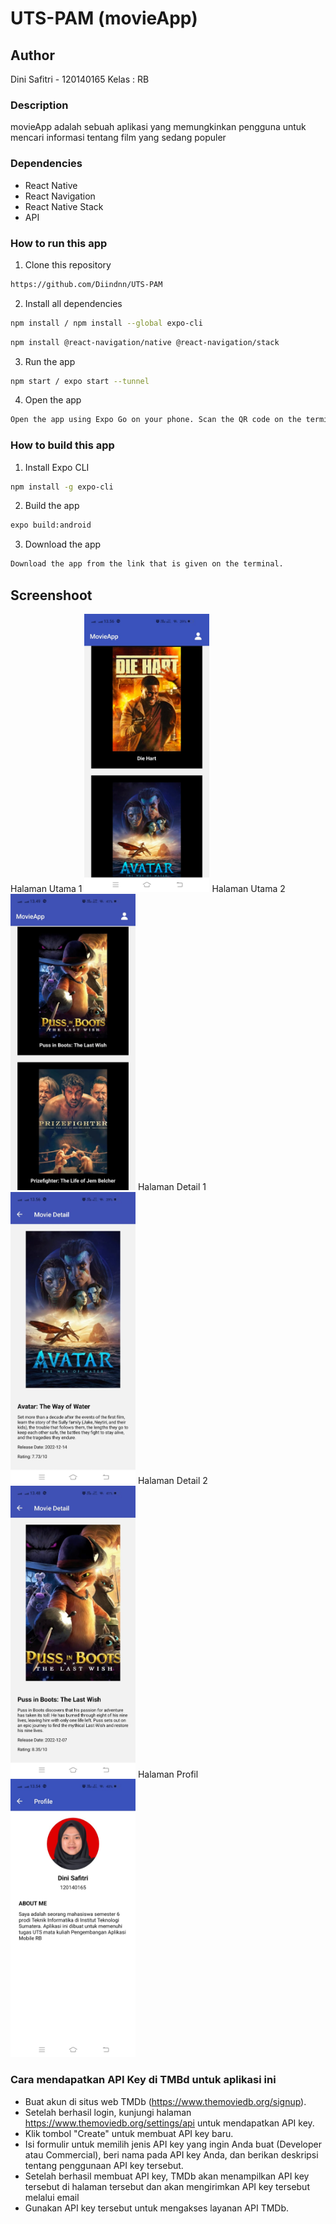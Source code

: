 # UTS-PAM (movieApp)

## Author
Dini Safitri - 120140165
Kelas : RB

### Description
movieApp adalah sebuah aplikasi yang memungkinkan pengguna untuk mencari informasi tentang film yang sedang populer

### Dependencies

- React Native
- React Navigation
- React Native Stack
- API

### How to run this app

1. Clone this repository

```bash
https://github.com/Diindnn/UTS-PAM 
```

2. Install all dependencies

```bash
npm install / npm install --global expo-cli
```
```bash
npm install @react-navigation/native @react-navigation/stack
```

3. Run the app

```bash
npm start / expo start --tunnel
```

4. Open the app

```bash
Open the app using Expo Go on your phone. Scan the QR code on the terminal or in the browser.
```

### How to build this app

1. Install Expo CLI

```bash
npm install -g expo-cli
```

2. Build the app

```bash
expo build:android
```

3. Download the app

```bash
Download the app from the link that is given on the terminal.
```

## Screenshoot
Halaman Utama 1
<img src="./assets/HomeScreen(1).jpeg" width=200>
Halaman Utama 2
<img src="./assets/HomeScreen(2).jpeg" width=200>
Halaman Detail 1
<img src="./assets/DetailScreen(1).jpeg" width=200>
Halaman Detail 2
<img src="./assets/DetailScreen(2).jpeg" width=200>
Halaman Profil
<img src="./assets/ProfilScreen.jpeg" width=200>

### Cara mendapatkan API Key di TMBd untuk aplikasi ini

- Buat akun di situs web TMDb (https://www.themoviedb.org/signup).
- Setelah berhasil login, kunjungi halaman https://www.themoviedb.org/settings/api untuk mendapatkan API key.
- Klik tombol "Create" untuk membuat API key baru.
- Isi formulir untuk memilih jenis API key yang ingin Anda buat (Developer atau Commercial), beri nama pada API key Anda, dan berikan deskripsi tentang penggunaan API key tersebut.
- Setelah berhasil membuat API key, TMDb akan menampilkan API key tersebut di halaman tersebut dan akan mengirimkan API key tersebut melalui email
- Gunakan API key tersebut untuk mengakses layanan API TMDb.



